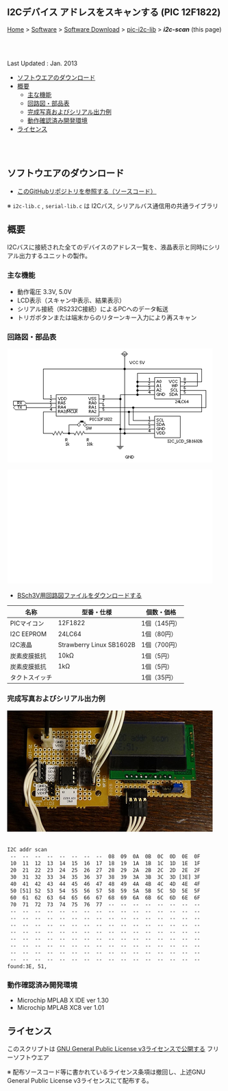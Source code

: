 ## I2Cデバイス アドレスをスキャンする (PIC 12F1822)<!-- omit in toc -->

[Home](https://oasis3855.github.io/webpage/) > [Software](https://oasis3855.github.io/webpage/software/index.html) > [Software Download](https://oasis3855.github.io/webpage/software/software-download.html) > [pic-i2c-lib](../) > ***i2c-scan*** (this page)

<br />
<br />

Last Updated : Jan. 2013

- [ソフトウエアのダウンロード](#ソフトウエアのダウンロード)
- [概要](#概要)
  - [主な機能](#主な機能)
  - [回路図・部品表](#回路図部品表)
  - [完成写真およびシリアル出力例](#完成写真およびシリアル出力例)
  - [動作確認済み開発環境](#動作確認済み開発環境)
- [ライセンス](#ライセンス)

<br />
<br />

## ソフトウエアのダウンロード

- [このGitHubリポジトリを参照する（ソースコード）](./)

※ ```i2c-lib.c``` , ```serial-lib.c``` は I2Cバス, シリアルバス通信用の共通ライブラリ

## 概要

I2Cバスに接続された全てのデバイスのアドレス一覧を、液晶表示と同時にシリアル出力するユニットの製作。

### 主な機能

- 動作電圧 3.3V, 5.0V
- LCD表示（スキャン中表示、結果表示）
- シリアル接続（RS232C接続）によるPCへのデータ転送
- トリガボタンまたは端末からのリターンキー入力により再スキャン 

###  回路図・部品表

![I2Cアドレスをスキャン 回路図](../readme_pics/i2c-scanner-circuit.png#gh-light-mode-only)

![I2Cアドレスをスキャン 回路図](../readme_pics/i2c-scanner-circuit-dark.png#gh-dark-mode-only)

- [BSch3V用回路図ファイルをダウンロードする](readme_pics/i2c-scanner.CE3)

名称|型番・仕様|個数・価格
---|---|---
PICマイコン|12F1822|1個（145円）
I2C EEPROM|24LC64|1個（80円）
I2C液晶|Strawberry Linux SB1602B|1個（700円）
炭素皮膜抵抗|10kΩ|1個（5円）
炭素皮膜抵抗|1kΩ|1個（5円）
タクトスイッチ| |1個（35円） 

### 完成写真およびシリアル出力例 

![I2Cアドレスをスキャン 完成写真](../readme_pics/i2c-scanner-board.jpg)

```

I2C addr scan
 --  --  --  --  --  --  --  --  08  09  0A  0B  0C  0D  0E  0F
 10  11  12  13  14  15  16  17  18  19  1A  1B  1C  1D  1E  1F
 20  21  22  23  24  25  26  27  28  29  2A  2B  2C  2D  2E  2F
 30  31  32  33  34  35  36  37  38  39  3A  3B  3C  3D [3E] 3F
 40  41  42  43  44  45  46  47  48  49  4A  4B  4C  4D  4E  4F
 50 [51] 52  53  54  55  56  57  58  59  5A  5B  5C  5D  5E  5F
 60  61  62  63  64  65  66  67  68  69  6A  6B  6C  6D  6E  6F
 70  71  72  73  74  75  76  77  --  --  --  --  --  --  --  --
 --  --  --  --  --  --  --  --  --  --  --  --  --  --  --  --
 --  --  --  --  --  --  --  --  --  --  --  --  --  --  --  --
 --  --  --  --  --  --  --  --  --  --  --  --  --  --  --  --
 --  --  --  --  --  --  --  --  --  --  --  --  --  --  --  --
 --  --  --  --  --  --  --  --  --  --  --  --  --  --  --  --
 --  --  --  --  --  --  --  --  --  --  --  --  --  --  --  --
 --  --  --  --  --  --  --  --  --  --  --  --  --  --  --  --
 --  --  --  --  --  --  --  --  --  --  --  --  --  --  --  --
found:3E, 51,
```

### 動作確認済み開発環境

- Microchip MPLAB X IDE ver 1.30
- Microchip MPLAB XC8 ver 1.01 

## ライセンス

このスクリプトは [GNU General Public License v3ライセンスで公開する](https://gpl.mhatta.org/gpl.ja.html) フリーソフトウエア

※ 配布ソースコード等に書かれているライセンス条項は撤回し、上述GNU General Public License v3ライセンスにて配布する。
